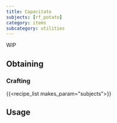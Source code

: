 ```yaml
---
title: Capacitato
subjects: [rf_potato]
category: items
subcategory: utilities
---
```


WIP

Obtaining
---------

### Crafting
{{<recipe_list makes_param="subjects">}}

Usage
-----
